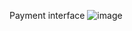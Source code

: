Payment interface
![image](https://github.com/KetanJagtap205/digital-wallet-management-system/assets/127046434/04d0e96a-d387-40d6-b712-4488ab45b1a1)
